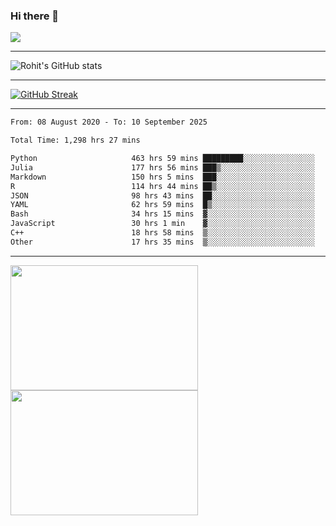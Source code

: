 ### Hi there 👋

 ![](https://komarev.com/ghpvc/?username=RohitRathore1&color=blueviolet)

<hr/>

![Rohit's GitHub stats](https://github-readme-stats.vercel.app/api?username=RohitRathore1&show_icons=true&theme=transparent)

<hr/>

[![GitHub Streak](http://github-readme-streak-stats.herokuapp.com?user=RohitRathore1&theme=dark&mode=weekly)](https://git.io/streak-stats)

<hr/>

<!--START_SECTION:waka-->

```txt
From: 08 August 2020 - To: 10 September 2025

Total Time: 1,298 hrs 27 mins

Python                     463 hrs 59 mins █████████░░░░░░░░░░░░░░░░   35.73 %
Julia                      177 hrs 56 mins ███▒░░░░░░░░░░░░░░░░░░░░░   13.70 %
Markdown                   150 hrs 5 mins  ███░░░░░░░░░░░░░░░░░░░░░░   11.56 %
R                          114 hrs 44 mins ██▒░░░░░░░░░░░░░░░░░░░░░░   08.84 %
JSON                       98 hrs 43 mins  ██░░░░░░░░░░░░░░░░░░░░░░░   07.60 %
YAML                       62 hrs 59 mins  █▒░░░░░░░░░░░░░░░░░░░░░░░   04.85 %
Bash                       34 hrs 15 mins  ▓░░░░░░░░░░░░░░░░░░░░░░░░   02.64 %
JavaScript                 30 hrs 1 min    ▓░░░░░░░░░░░░░░░░░░░░░░░░   02.31 %
C++                        18 hrs 58 mins  ▒░░░░░░░░░░░░░░░░░░░░░░░░   01.46 %
Other                      17 hrs 35 mins  ▒░░░░░░░░░░░░░░░░░░░░░░░░   01.36 %
```

<!--END_SECTION:waka-->

<hr/>

<p>
  <img src="https://wakatime.com/share/@TeAmp0is0N/3935ee43-08a3-493e-8b95-60c1f9204b15.svg" width="300" height="200">
  <img src="https://wakatime.com/share/@TeAmp0is0N/8717aacc-7340-44e0-abb1-987dc9823fcd.svg" width="300" height="200">
</p>




